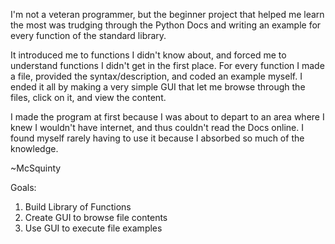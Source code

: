 I'm not a veteran programmer, but the beginner project that helped me learn the most was trudging through the Python Docs and writing an example for every function of the standard library.

It introduced me to functions I didn't know about, and forced me to understand functions I didn't get in the first place. For every function I made a file, provided the syntax/description, and coded an example myself. I ended it all by making a very simple GUI that let me browse through the files, click on it, and view the content.

I made the program at first because I was about to depart to an area where I knew I wouldn't have internet, and thus couldn't read the Docs online. I found myself rarely having to use it because I absorbed so much of the knowledge.

~McSquinty

Goals:

1. Build Library of Functions
2. Create GUI to browse file contents
3. Use GUI to execute file examples


